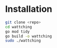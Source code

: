 # Installation

```sh
git clone <repo>
cd wattching
go mod tidy
go build -o wattching
sudo ./wattching
```
